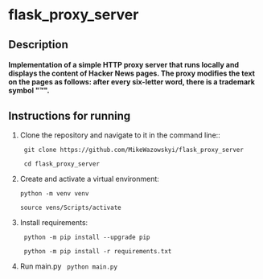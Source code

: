# flask_proxy_server

## Description

#### Implementation of a simple HTTP proxy server that runs locally and displays the content of Hacker News pages. The proxy modifies the text on the pages as follows: after every six-letter word, there is a trademark symbol "™".

## Instructions for running

1. Clone the repository and navigate to it in the command line::

    ``` git clone https://github.com/MikeWazowskyi/flask_proxy_server```

    ``` cd flask_proxy_server```

2. Create and activate a virtual environment:

    ```python -m venv venv```

    ```source vens/Scripts/activate```

3. Install requirements:

    ``` python -m pip install --upgrade pip```

    ``` python -m pip install -r requirements.txt```

4. Run main.py
     ``` python main.py```
